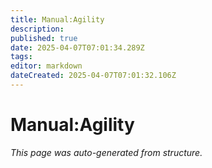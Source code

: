 ```yaml
---
title: Manual:Agility
description: 
published: true
date: 2025-04-07T07:01:34.289Z
tags: 
editor: markdown
dateCreated: 2025-04-07T07:01:32.106Z
---
```


# Manual:Agility

*This page was auto-generated from structure.*